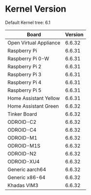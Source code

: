 
# Kernel Version

Default Kernel tree: 6.1

| Board | Version |
|-------|---------|
| Open Virtual Appliance | 6.6.32 |
| Raspberry Pi | 6.6.31 |
| Raspberry Pi 0-W | 6.6.31 |
| Raspberry Pi 2 | 6.6.31 |
| Raspberry Pi 3 | 6.6.31 |
| Raspberry Pi 4 | 6.6.31 |
| Raspberry Pi 5 | 6.6.31 |
| Home Assistant Yellow | 6.6.31 |
| Home Assistant Green | 6.6.32 |
| Tinker Board | 6.6.32 |
| ODROID-C2 | 6.6.32 |
| ODROID-C4 | 6.6.32 |
| ODROID-M1 | 6.6.32 |
| ODROID-M1S | 6.6.32 |
| ODROID-N2 | 6.6.32 |
| ODROID-XU4 | 6.6.32 |
| Generic aarch64 | 6.6.32 |
| Generic x86-64 | 6.6.32 |
| Khadas VIM3 | 6.6.32 |
